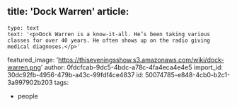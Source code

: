 title: '​Dock Warren'
article:
  -
    type: text
    text: '<p>Dock Warren is a know-it-all. He’s been taking various classes for over 40 years. He often shows up on the radio giving medical diagnoses.</p>'
featured_image: 'https://thiseveningsshow.s3.amazonaws.com/wiki/dock-warren.png'
author: 0fdcfcab-9dc5-4bdc-a78c-4fa4eca4e4e5
import_id: 30dc92fb-4956-479b-a43c-99fdf4ce4837
id: 50074785-e848-4cb0-b2c1-3a997902b203
tags:
  - people
